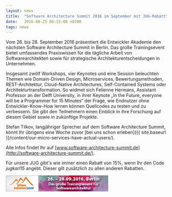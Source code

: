 ```yaml
---
layout: news
title:  "Software Architecture Summit 2016 im September mit JUG-Rabatt"
date:   2016-08-25 08:15:00 +0200
tags: news
---
```


Vom 26. bis 28. September 2016 präsentiert die Entwickler Akademie den nächsten Software Architecture Summit in Berlin. Das große Trainingsevent bietet umfassendes Praxiswissen für die tägliche Arbeit von Softwarearchitekten sowie für strategische Architekturentscheidungen in Unternehmen.

Insgesamt zwölf Workshops, vier Keynotes und eine Session beleuchten Themen wie Domain-Driven Design, Microservices, Bewertungsmethoden, REST-Architektur, Cloud-Native Architectures, Self-Contained Systems oder Architekturtransformation. So widmet sich Felienne Hermans, Assistant Professor an der Delft University, in ihrer Keynote „In the Future, everyone will be a Programmer for 15 Minutes“ der Frage, wie Endnutzer ohne Entwickler-Know-How lernen können Quellcodes zu testen und zu verbessern. Sie gibt den Teilnehmern einen Einblick in ihre Forschung auf diesem Gebiet sowie in zukünftige Projekte.

Stefan Tilkov, langjähriger Sprecher auf dem Software Architecture Summit, könnt Ihr übrigens eine Woche zuvor 
[bei uns schon erleben]({{ site.baseurl }}/content/our-micro-services-have-actual-users/).

Alle Infos findet Ihr auf [www.software-architecture-summit.de](http://software-architecture-summit.de/).

Für unsere JUG gibt's wie immer einen Rabatt von 15%, wenn Ihr den Code *jugkarl15* angebt. Dieser gilt zusätzlich zu allen anderen Rabatten.

![Software Architecture Summit 2016](/assets/img/banner/software-architecture-summit-2016-2_320x50.jpg)
